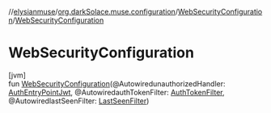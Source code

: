 //[elysianmuse](../../../index.md)/[org.darkSolace.muse.configuration](../index.md)/[WebSecurityConfiguration](index.md)/[WebSecurityConfiguration](-web-security-configuration.md)

# WebSecurityConfiguration

[jvm]\
fun [WebSecurityConfiguration](-web-security-configuration.md)(@AutowiredunauthorizedHandler: [AuthEntryPointJwt](../../org.darkSolace.muse.security.service/-auth-entry-point-jwt/index.md), @AutowiredauthTokenFilter: [AuthTokenFilter](../../org.darkSolace.muse.security.service/-auth-token-filter/index.md), @AutowiredlastSeenFilter: [LastSeenFilter](../../org.darkSolace.muse.lastSeen.service/-last-seen-filter/index.md))
